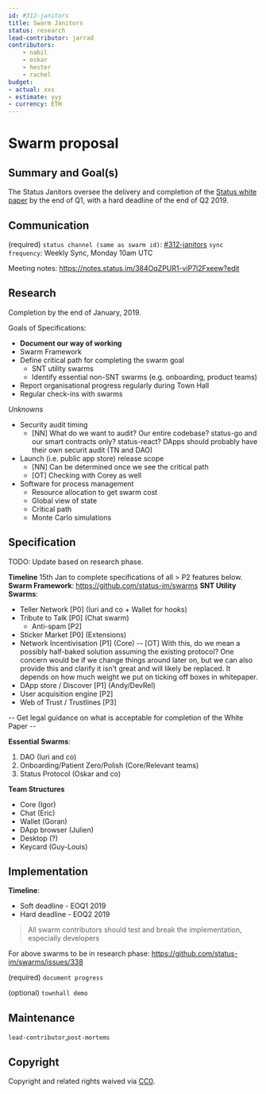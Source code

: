 ```yaml
---
id: #312-janitors
title: Swarm Janitors
status: research
lead-contributor: jarrad 
contributors:
    - nabil
    - oskar
    - hester
    - rachel
budget:
- actual: xxx
- estimate: yyy
- currency: ETH
---
```


# Swarm proposal

## Summary and Goal(s)
The Status Janitors oversee the delivery and completion of the [Status white paper](https://status.im/whitepaper.pdf) by the end of Q1, with a hard deadline of the end of Q2 2019.

## Communication
(required)
`status channel (same as swarm id)`: [#312-janitors](https://get.status.im/chat/public/312-janitors)
`sync frequency`: Weekly Sync, Monday 10am UTC

Meeting notes: https://notes.status.im/384OqZPUR1-viP7l2Fxeew?edit

## Research
Completion by the end of January, 2019.

Goals of Specifications:
- **Document our way of working**
- Swarm Framework
- Define critical path for completing the swarm goal
    - SNT utility swarms
    - Identify essential non-SNT swarms (e.g. onboarding, product teams)
- Report organisational progress regularly during Town Hall
- Regular check-ins with swarms

_Unknowns_
* Security audit timing
    * [NN] What do we want to audit? Our entire codebase? status-go and our smart contracts only? status-react? DApps should probably have their own securit audit (TN and DAO)
* Launch (i.e. public app store) release scope
    * [NN] Can be determined once we see the critical path
    * [OT] Checking with Corey as well
* Software for process management
    * Resource allocation to get swarm cost
    * Global view of state
    * Critical path
    * Monte Carlo simulations

## Specification

TODO: Update based on research phase.

**Timeline** 15th Jan to complete specifications of all > P2 features below.
**Swarm Framework**: https://github.com/status-im/swarms
**SNT Utility Swarms**:
* Teller Network [P0] (Iuri and co + Wallet for hooks)
* Tribute to Talk [P0] (Chat swarm)
    * Anti-spam [P2]
* Sticker Market [P0] (Extensions)
* Network Incentivisation [P1] (Core)
-- [OT] With this, do we mean a possibly half-baked solution assuming the existing protocol? One concern would be if we change things around later on, but we can also provide this and clarify it isn't great and will likely be replaced. It depends on how much weight we put on ticking off boxes in whitepaper.
* DApp store / Discover [P1] (Andy/DevRel)
* User acquisition engine [P2]
* Web of Trust / Trustlines [P3]

-- Get legal guidance on what is acceptable for completion of the White Paper --

**Essential Swarms**:
1. DAO (Iuri and co)
2. Onboarding/Patient Zero/Polish (Core/Relevant teams)
3. Status Protocol (Oskar and co)

**Team Structures**
- Core (Igor)
- Chat (Eric)
- Wallet (Goran)
- DApp browser (Julien)
- Desktop (?)
- Keycard (Guy-Louis)

## Implementation
**Timeline**: 
* Soft deadline - EOQ1 2019
* Hard deadline - EOQ2 2019

> All swarm contributors should test and break the implementation, especially developers

For above swarms to be in research phase: https://github.com/status-im/swarms/issues/338

(required)
`document progress`

(optional)
`townhall demo`

## Maintenance

`lead-contributor`,`post-mortems`

## Copyright

Copyright and related rights waived via [CC0](https://creativecommons.org/publicdomain/zero/1.0/).
